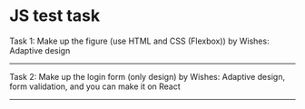 JS test task
===

Task 1: Make up the figure (use HTML and CSS (Flexbox))
by Wishes: Adaptive design

---

Task 2: Make up the login form (only design)
by Wishes: Adaptive design, form validation, and you can make it on React

---
